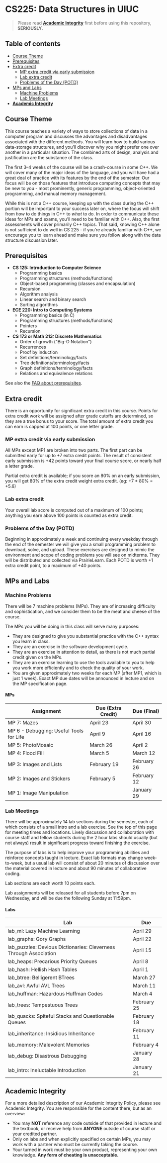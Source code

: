 # CS225: Data Structures in UIUC

> Please read [**Academic Integrity**](#academic-integrity) first before using this repository, **SERIOUSLY**.


## Table of contents

- [Course Theme](#course-theme)
- [Prerequisites](#prerequisites)
- [Extra credit](#extra-credit)
    - [MP extra credit via early submission](#mp-extra-credit-via-early-submission)
    - [Lab extra credit](#lab-extra-credit)
    - [Problems of the Day (POTD)](#problems-of-the-day-potd)
- [MPs and Labs](#mps-and-labs)
    - [Machine Problems](#machine-problems)
    - [Lab Meetings](#lab-meetings)
- [**Academic Integrity**](#academic-integrity)


## Course Theme

This course teaches a variety of ways to store collections of data in a computer program and discusses the advantages and disadvantages associated with the different methods. You will learn how to build various data-storage structures, and you’ll discover why you might prefer one over another in a particular situation. The combined arts of design, analysis and justification are the substance of the class.

The first 3–4 weeks of the course will be a crash-course in some C++. We will cover many of the major ideas of the language, and you will have had a great deal of practice with its features by the end of the semester. Our focus will be on those features that introduce computing concepts that may be new to you - most prominently, generic programming, object-oriented programming, and manual memory management.

While this is not a C++ course, keeping up with the class during the C++ portion will be important to your success later on, where the focus will shift from *how* to do things in C++ to *what* to do. In order to communicate these ideas for MPs and exams, you’ll need to be familiar with C++. Also, the first assessments will cover primarily C++ topics. That said, knowing C++ alone is not sufficient to do well in CS 225 - if you’re already familiar with C++, we encourage you to learn ahead and make sure you follow along with the data structure discussion later.


## Prerequisites

- **CS 125: Introduction to Computer Science**
    - Programming basics
    - Programming structures (methods/functions)
    - Object-based programming (classes and encapsulation)
    - Recursion
    - Algorithm analysis
    - Linear search and binary search
    - Sorting algorithms
- **ECE 220: Intro to Computing Systems**
    - Programming basics (in C)
    - Programming structures (methods/functions)
    - Pointers
    - Recursion
- **CS 173 or Math 213: Discrete Mathematics**
    - Order of growth ("Big-O Notation")
    - Recurrences
    - Proof by induction
    - Set definitions/terminology/facts
    - Tree definitions/terminology/facts
    - Graph definitions/terminology/facts
    - Relations and equivalence relations

See also the [FAQ about prerequisites](https://courses.engr.illinois.edu/cs225/sp2018/info/faq/#enrollment).


## Extra credit
There is an opportunity for significant extra credit in this course. Points for extra credit work will be assigned after grade cutoffs are determined, so they are a true bonus to your score. The total amount of extra credit you can earn is capped at 100 points, or one letter grade.

### MP extra credit via early submission

All MPs except MP1 are broken into two parts. The first part can be submitted early for up to +7 extra credit points. The result of consistent early submission is +42 points toward your final course score, or nearly half a letter grade.

Partial extra credit is available; if you score an 80% on an early submission, you will get 80% of the extra credit weight extra credit. (eg: +7 * 80% = +5.6)

### Lab extra credit

Your overall lab score is computed out of a maximum of 100 points; anything you earn above 100 points is counted as extra credit.

### Problems of the Day (POTD)

Beginning in approximately a week and continuing every weekday through the end of the semester we will give you a small programming problem to download, solve, and upload. These exercises are designed to mimic the environment and scope of coding problems you will see on midterms. They will be distributed and collected via PrairieLearn. Each POTD is worth +1 extra credit point, to a maximum of +40 points.


## MPs and Labs

### Machine Problems

There will be 7 machine problems (MPs). They are of increasing difficulty and sophistication, and we consider them to be the meat and cheese of the course.

The MPs you will be doing in this class will serve many purposes:

- They are designed to give you substantial practice with the C++ syntax you learn in class.
- They are an exercise in the software development cycle.
- They are an exercise in attention to detail, as there is not much partial credit given on the MPs.
- They are an exercise learning to use the tools available to you to help you work more efficiently and to check the quality of your work.
- You are given approximately two weeks for each MP (after MP1, which is just 1 week). Exact MP due dates will be announced in lecture and on the MP specification page.


#### MPs

| Assignment                              	| Due (Extra Credit) 	| Due (Final) 	|
|-----------------------------------------	|--------------------	|-------------	|
| MP 7: Mazes                             	| April 23           	| April 30    	|
| MP 6 - Debugging: Useful Tools for Life 	| April 9            	| April 16    	|
| MP 5: PhotoMosaic                       	| March 26           	| April 2     	|
| MP 4: Flood Fill                        	| March 5            	| March 12    	|
| MP 3: Images and Lists                  	| February 19        	| February 26 	|
| MP 2: Images and Stickers               	| February 5         	| February 12 	|
| MP 1: Image Manipulation                	|                    	| January 29  	|


### Lab Meetings

There will be approximately 14 lab sections during the semester, each of which consists of a small intro and a lab exercise. See the top of this page for meeting times and locations. Lively discussion and collaboration with course staff and fellow students during the 2 hour labs should usually (but not always) result in significant progress toward finishing the exercise.

The purpose of labs is to help improve your programming abilities and reinforce concepts taught in lecture. Exact lab formats may change week-to-week, but a usual lab will consist of about 20 minutes of discussion over the material covered in lecture and about 90 minutes of collaborative coding.

Lab sections are each worth 10 points each.

Lab assignments will be released for all students before 7pm on Wednesday, and will be due the following Sunday at 11:59pm.


#### Labs

| Lab                                                               	| Due         	|
|-------------------------------------------------------------------	|-------------	|
| lab_ml: Lazy Machine Learning                                     	| April 29    	|
| lab_graphs: Gory Graphs                                           	| April 22    	|
| lab_puzzles: Devious Dictionaries: Cleverness Through Association 	| April 15    	|
| lab_heaps: Precarious Priority Queues                             	| April 8     	|
| lab_hash: Hellish Hash Tables                                     	| April 1     	|
| lab_btree: Belligerent BTrees                                     	| March 27    	|
| lab_avl: Awful AVL Trees                                          	| March 11    	|
| lab_huffman: Hazardous Huffman Codes                              	| March 4     	|
| lab_trees: Tempestuous Trees                                      	| February 25 	|
| lab_quacks: Spiteful Stacks and Questionable Queues               	| February 18 	|
| lab_inheritance: Insidious Inheritance                            	| February 11 	|
| lab_memory: Malevolent Memories                                   	| February 4  	|
| lab_debug: Disastrous Debugging                                   	| January 28  	|
| lab_intro: Ineluctable Introduction                               	| January 21  	|


## Academic Integrity

For a more detailed description of our Academic Integrity Policy, please see Academic Integrity. You are responsible for the content there, but as an overview:

- You may **NOT** reference any code outside of that provided in lecture and the textbook, or receive help from **ANYONE** outside of course staff or your credited partner.
- Only on labs and when explicitly specified on certain MPs, you may work with a partner who must be currently taking the course.
- Your turned in work must be your own product, representing your own knowledge. **Any form of cheating is unacceptable.**
